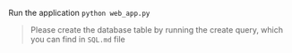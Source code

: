 Run the application
`python web_app.py`

> Please create the database table by running the create query, which you can find in `SQL.md` file